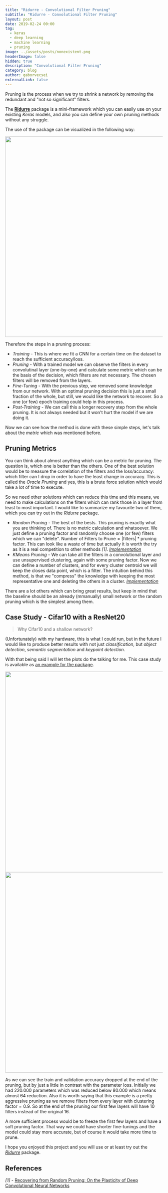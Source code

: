 ```yaml
---
title: "Ridurre - Convolutional Filter Pruning"
subtitle: "Ridurre - Convolutional Filter Pruning"
layout: post
date: 2019-02-24 00:00
tag:
  - keras
  - deep learning
  - machine learning
  - pruning
image: ../assets/posts/nonexistent.png
headerImage: false
hidden: true
description: "Convolutional Filter Pruning"
category: blog
author: gaborvecsei
externalLink: false
---
```


Pruning is the process when we try to shrink a network by removing the redundant and "not so significant" filters.

The [**Ridurre**](https://github.com/gaborvecsei/Ridurre-Network-Filter-Pruning-Keras) package is a mini-framework which you can
easily use on your existing *Keras* models, and also you can define your own pruning methods without any struggle.

The use of the package can be visualized in the following way:

<img src="https://raw.githubusercontent.com/gaborvecsei/Ridurre-Network-Filter-Pruning-Keras/master/art/pruning_framework.png" width="640" alt="">

Therefore the steps in a pruning process:

- *Training* - This is where we fit a CNN for a certain time on the dataset to reach the sufficient accuracy/loss.
- *Pruning* - With a trained model we can observe the filters in every convolutinal layer (one-by-one) and calculate some metric
which can be the basis of the decision, which filters are not necessary. The chosen filters will be removed from the layers.
- *Fine-Tuning* - With the previous step, we removed some knowledge from our network. With an optimal pruning decision this is just
a small fraction of the whole, but still, we would like the network to recover. So a one (or few) epoch training could help in this
process.
- *Post-Training* - We can call this a longer recovery step from the whole pruning. It is not always needed but it won't hurt the model
if we are doing it.

Now we can see how the method is done with these simple steps, let's talk about the *metric* which was mentioned before.

## Pruning Metrics

You can think about almost anything which can be a metric for pruning. The question is, which one is better than the others.
One of the best solution would be to measure the correlation of the filters and the loss/accuracy: which filter can I drop in order
to have the least change in accuracy. This is called the *Oracle Pruning* and yes, this is a brute force solution which would take a lot of
time to execute.

So we need other solutions which can reduce this time and this means, we need to make calculations on the filters which can rank those
in a layer from least to most important. I would like to summarize my favourite two of them, which you can try out in the *Ridurre* package.

- *Random Pruning* - The best of the bests. This pruning is exactly what you are thinking of. There is no metric calculation and whatsoever.
We just define a pruning factor and randomly choose one (or few) filters which we can "delete".
$\text{Number of Filters to Prune} = |\text{filters}| * \text{pruning factor}$.
This can look like a waste of time but actually it is worth the try as it is a real competition to other methods *[1]*. [*Implementation*](https://github.com/gaborvecsei/Ridurre-Network-Filter-Pruning-Keras/blob/master/ridurre/random_pruning.py)
- *KMeans Pruning* - We can take all the filters in a convolutional layer and use unsupervised clustering, again with some
pruning factor. Now we can define a number of clusters, and for every cluster centroid we will keep the closes data point, which
is a filter. The intuition behind this method, is that we "compress" the knowledge with keeping the most representative one
and deleting the others in a cluster. [*Implementation*](https://github.com/gaborvecsei/Ridurre-Network-Filter-Pruning-Keras/blob/master/ridurre/kmeans_pruning.py)

There are a lot others which can bring great results, but keep in mind that the baseline should be an already (mmanually) small network
or the random pruning which is the simplest among them.

## Case Study - Cifar10 with a ResNet20

> Why Cifar10 and a shallow network?

(Unfortunately) with my hardware, this is what I could run, but in the future I would like to produce better results with not just *classification*,
but *object detection*, *semantic segmentation* and *keypoint detection*.

With that being said I will let the plots do the talking for me. This case study is available as [an example for the package](https://github.com/gaborvecsei/Ridurre-Network-Filter-Pruning-Keras/blob/master/example/model_pruning_example.py).

<img src="https://raw.githubusercontent.com/gaborvecsei/Ridurre-Network-Filter-Pruning-Keras/master/art/training.png" width="640" alt="">

<img src="https://raw.githubusercontent.com/gaborvecsei/Ridurre-Network-Filter-Pruning-Keras/master/art/pruning.png" width="640" alt="">

As we can see the train and validation accuracy dropped at the end of the pruning, but by just a little in contrast with the parameter loss.
Initially we had $220.000$ parameters which was reduced below $80.000$ which means almost $64%$ reduction. Also it is worth saying that this
example is a pretty aggressive pruning as we remove filters from every layer with $\text{clustering factor} = 0.9$. So at the end of the pruning
our first few layers will have $10$ filters instead of the original $16$.

A more sufficient process would be to freeze the first few layers and have a soft pruning factor. That way we could have shorter fine-tunings and
the model could stay more accurate, but of course it would take more time to prune.

I hope you enjoyed this project and you will use or at least try
out the [*Ridurre*](https://github.com/gaborvecsei/Ridurre-Network-Filter-Pruning-Keras) package.

## References

*[1]* - [Recovering from Random Pruning: On the Plasticity of Deep Convolutional Neural Networks](https://arxiv.org/abs/1801.10447)